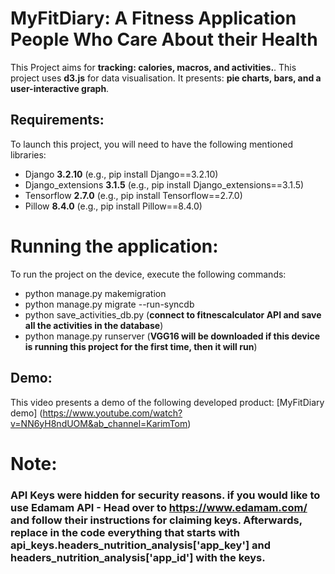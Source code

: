 # MyFitDiary: A Fitness Application People Who Care About their Health

This Project aims for **tracking: calories, macros, and activities.**.
This project uses **d3.js** for data visualisation. It presents: **pie charts, bars, and a user-interactive graph**.

## Requirements:

To launch this project, you will need to have the following mentioned libraries:
- Django **3.2.10** (e.g., pip install Django==3.2.10)
- Django_extensions **3.1.5** (e.g., pip install Django_extensions==3.1.5)
- Tensorflow **2.7.0** (e.g., pip install Tensorflow==2.7.0)
- Pillow **8.4.0** (e.g., pip install Pillow==8.4.0)
  
# Running the application:

To run the project on the device, execute the following commands:
- python manage.py makemigration
- python manage.py migrate --run-syncdb
- python save_activities_db.py (**connect to fitnescalculator API and save all the activities in the database**)
- python manage.py runserver (**VGG16 will be downloaded if this device is running this project for the first time, then it will run**)

## Demo:

This video presents a demo of the following developed product:
[MyFitDiary demo] (https://www.youtube.com/watch?v=NN6yH8ndUOM&ab_channel=KarimTom)


# Note:

### API Keys were hidden for security reasons. if you would like to use Edamam API - Head over to https://www.edamam.com/ and follow their instructions for claiming keys. Afterwards, replace in the code everything that starts with **api_keys.headers_nutrition_analysis['app_key'] and headers_nutrition_analysis['app_id']** with the keys.
